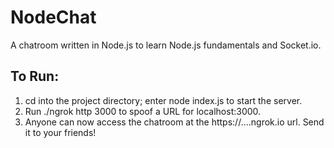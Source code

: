 # NodeChat
A chatroom written in Node.js to learn Node.js fundamentals and Socket.io.
## To Run:
1. cd into the project directory; enter node index.js to start the server.
2. Run ./ngrok http 3000 to spoof a URL for localhost:3000. 
3. Anyone can now access the chatroom at the https://....ngrok.io url. Send it to your friends!
